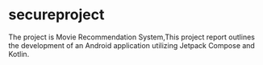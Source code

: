 # secureproject
The project is Movie Recommendation System,This project report outlines the development of an Android application utilizing Jetpack  Compose and Kotlin.
